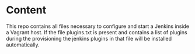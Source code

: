 Content
=======

This repo contains all files necessary to configure and start a Jenkins inside a Vagrant host.
If the file plugins.txt is present and contains a list of plugins during the provisioning the jenkins plugins in that file will be installed automatically.
